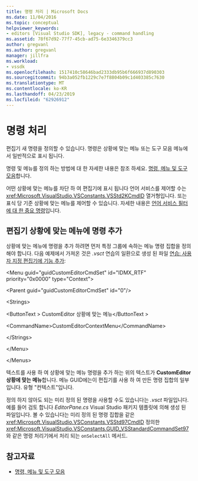 ```yaml
---
title: 명령 처리 | Microsoft Docs
ms.date: 11/04/2016
ms.topic: conceptual
helpviewer_keywords:
- editors [Visual Studio SDK], legacy - command handling
ms.assetid: 78f67d92-77f7-45cb-ad75-6e3346379cc3
author: gregvanl
ms.author: gregvanl
manager: jillfra
ms.workload:
- vssdk
ms.openlocfilehash: 1517410c58646bad2333db95b6f666937d890303
ms.sourcegitcommit: 94b3a052fb1229c7e7f8804b09c1d403385c7630
ms.translationtype: MT
ms.contentlocale: ko-KR
ms.lasthandoff: 04/23/2019
ms.locfileid: "62926912"
---
```

# <a name="command-handling"></a>명령 처리
편집기 새 명령을 정의할 수 있습니다. 명령은 상황에 맞는 메뉴 또는 도구 모음 메뉴에서 일반적으로 표시 됩니다.

 명령 및 메뉴를 정의 하는 방법에 대 한 자세한 내용은 참조 하세요. [명령, 메뉴 및 도구 모음](../extensibility/internals/commands-menus-and-toolbars.md)합니다.

 어떤 상황에 맞는 메뉴를 차단 하 여 편집기에 표시 됩니다 언어 서비스를 제어할 수는 <xref:Microsoft.VisualStudio.VSConstants.VSStd2KCmdID> 열거형입니다. 또는 표식 당 기준 상황에 맞는 메뉴를 제어할 수 있습니다. 자세한 내용은 [언어 서비스 필터에 대 한 중요 명령](../extensibility/internals/important-commands-for-language-service-filters.md)입니다.

## <a name="add-commands-to-the-editor-context-menu"></a>편집기 상황에 맞는 메뉴에 명령 추가
 상황에 맞는 메뉴에 명령을 추가 하려면 먼저 특정 그룹에 속하는 메뉴 명령 집합을 정의 해야 합니다. 다음 예제에서 가져온 것은 *.vsct* 연습의 일환으로 생성 된 파일 [연습: 사용자 지정 편집기에 기능 추가](../extensibility/walkthrough-adding-features-to-a-custom-editor.md):

 \<Menu guid="guidCustomEditorCmdSet" id="IDMX_RTF" priority="0x0000" type="Context">

 \<Parent guid="guidCustomEditorCmdSet" id="0"/>

 \<Strings>

 \<ButtonText > CustomEditor 상황에 맞는 메뉴\</ButtonText >

 \<CommandName>CustomEditorContextMenu\</CommandName>

 \</Strings>

 \</Menu>

 \</Menus>

 텍스트를 사용 하 여 상황에 맞는 메뉴 명령을 추가 하는 위의 텍스트가 **CustomEditor 상황에 맞는 메뉴**합니다. 메뉴 GUID에는이 편집기를 사용 하 여 만든 명령 집합의 일부입니다. 유형 "컨텍스트"입니다.

 정의 하지 않아도 되는 미리 정의 된 명령을 사용할 수도 있습니다는 *.vsct* 파일입니다. 예를 들어 검토 합니다 *EditorPane.cs* Visual Studio 패키지 템플릿에 의해 생성 된 파일입니다. 볼 수 있습니다는 미리 정의 된 명령 집합을 같은 <xref:Microsoft.VisualStudio.VSConstants.VSStd97CmdID> 정의한 <xref:Microsoft.VisualStudio.VSConstants.GUID_VSStandardCommandSet97>와 같은 명령 처리기에서 처리 되는 `onSelectAll` 메서드.

## <a name="see-also"></a>참고자료
- [명령, 메뉴 및 도구 모음](../extensibility/internals/commands-menus-and-toolbars.md)